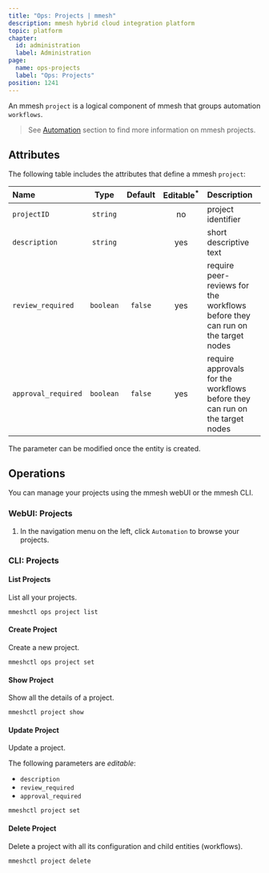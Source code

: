 ```yaml
---
title: "Ops: Projects | mmesh"
description: mmesh hybrid cloud integration platform
topic: platform
chapter:
  id: administration
  label: Administration
page:
  name: ops-projects
  label: "Ops: Projects"
position: 1241
---
```


An mmesh `project` is a logical component of mmesh that groups automation `workflows`.

> See [Automation](/docs/platform/automation/projects) section to find more information on mmesh projects.

## Attributes

The following table includes the attributes that define a mmesh `project`:

| Name             | Type      | Default | Editable<sup>*</sup> | Description |
| :--------------- | :-------: | :-----: | :------------------: | :---------- |
| `projectID`      | `string`  |         | no  | project identifier |
| `description`    | `string`  |         | yes | short descriptive text |
| `review_required` | `boolean` | `false` | yes | require peer-reviews for the workflows before they can run on the target nodes |
| `approval_required` | `boolean` | `false` | yes | require approvals for the workflows before they can run on the target nodes |

<table-note>
The parameter can be modified once the entity is created.
</table-note>

## Operations

You can manage your projects using the mmesh webUI or the mmesh CLI.

### WebUI: Projects

1. In the navigation menu on the left, click `Automation` to browse your projects.

### CLI: Projects

#### List Projects

List all your projects.

```shell
mmeshctl ops project list
```

#### Create Project

Create a new project.

```shell
mmeshctl ops project set
```

#### Show Project

Show all the details of a project.

```shell
mmeshctl project show
```

#### Update Project

Update a project.

The following parameters are *editable*:

- `description`
- `review_required`
- `approval_required`

```shell
mmeshctl project set
```

#### Delete Project

Delete a project with all its configuration and child entities (workflows).

```shell
mmeshctl project delete
```
